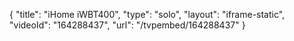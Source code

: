 {
    "title": "iHome iWBT400",
    "type": "solo",
    "layout": "iframe-static",
    "videoId": "164288437",
    "url": "\/tvpembed\/164288437"
}